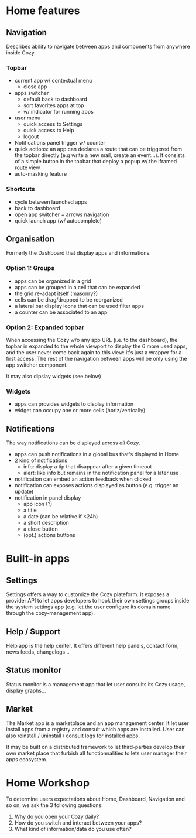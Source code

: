 # Home features

## Navigation

Describes ability to navigate between apps and components from anywhere inside Cozy.

### Topbar

- current app w/ contextual menu
  - close app
- apps switcher
  - default back to dashboard
  - sort  favorites apps at top
  - w/ indicator for running apps
- user menu
  - quick access to Settings
  - quick access to Help
  - logout
- Notifications panel trigger w/ counter
- quick actions: an app can declares a route that can be triggered from the topbar directly (e.g write a new mail, create an event…). It consists of a simple button in the topbar that deploy a popup w/ the iframed route view
- auto-masking feature

### Shortcuts
- cycle between launched apps
- back to dashboard
- open app switcher + arrows navigation
- quick launch app (w/ autocomplete)


## Organisation

Formerly the Dashboard that display apps and informations.


### Option 1: Groups

- apps can be organized in a grid
- apps can be grouped in a cell that can be expanded
- the grid re-adapt itself (masonry?)
- cells can be drag/dropped to be reorganized
- a lateral bar display icons that can be used filter apps
- a counter can be associated to an app

### Option 2: Expanded topbar

When accessing the Cozy w/o any app URL (i.e. to the dashboard), the topbar in expanded to the whole viewport to display the 6 more used apps, and the user never come back again to this view: it's just a wrapper for a first access. The rest of the navigation between apps will be only using the app switcher component.

It may also dipslay widgets (see below)

### Widgets

- apps can provides widgets to display information
- widget can occupy one or more cells (horiz/vertically)


## Notifications

The way notifications can be displayed across *all* Cozy.

- apps can push notifications in a global bus that's displayed in Home
- 2 kind of notifications
  - info: display a tip that disappear after a given timeout
  - alert: like info but remains in the notification panel for a later use
- notification can embed an action feedback when clicked
- notification can exposes actions displayed as button (e.g. trigger an update)
- notification in panel display
  - app icon (?)
  - a title
  - a date (can be relative if <24h)
  - a short description
  - a close button
  - (opt.) actions buttons


# Built-in apps

## Settings

Settings offers a way to customize the Cozy plateform. It exposes a provider API to let apps developers to hook their own settings groups inside the system settings app (e.g. let the user configure its domain name through the cozy-management app).


## Help / Support

Help app is the help center. It offers different help panels, contact form, news feeds, changelogs…


## Status monitor

Status monitor is a management app that let user consults its Cozy usage, display graphs…


## Market

The Market app is a marketplace and an app management center. It let user install apps from a registry and consult which apps are installed. User can also reinstall / uninstall / consult logs for installed apps.

It may be built on a distributed framework to let third-parties develop their own market place that furbish all functionnalities to lets user manager their apps ecosystem.


# Home Workshop

To determine users expectations about Home, Dashboard, Navigation and so on, we ask the 3 following questions:

1. Why do you open your Cozy daily?
2. How do you switch and interact between your apps?
3. What kind of information/data do you use often?
